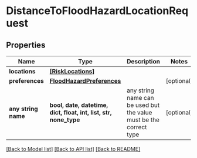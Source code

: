 # DistanceToFloodHazardLocationRequest


## Properties
Name | Type | Description | Notes
------------ | ------------- | ------------- | -------------
**locations** | [**[RiskLocations]**](RiskLocations.md) |  | 
**preferences** | [**FloodHazardPreferences**](FloodHazardPreferences.md) |  | [optional] 
**any string name** | **bool, date, datetime, dict, float, int, list, str, none_type** | any string name can be used but the value must be the correct type | [optional]

[[Back to Model list]](../README.md#documentation-for-models) [[Back to API list]](../README.md#documentation-for-api-endpoints) [[Back to README]](../README.md)


